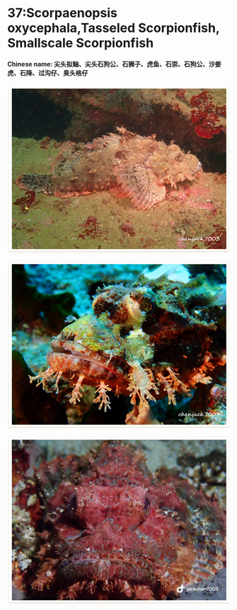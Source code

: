 # 37:Scorpaenopsis oxycephala,Tasseled Scorpionfish, Smallscale Scorpionfish

#### Chinese name: 尖头拟鲉、尖头石狗公、石狮子、虎鱼、石崇、石狗公、沙姜虎、石降、过沟仔、臭头格仔

![](../../.gitbook/assets/stonefish.jpg)

![](../../.gitbook/assets/stonefish2.jpg)

![](../../.gitbook/assets/scorpaenopsis-oxycephala.jpg)

